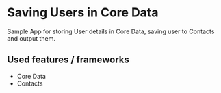 #  Saving Users in Core Data

Sample App for storing User details in Core Data, saving user to Contacts and output them.

## Used features / frameworks

- Core Data
- Contacts 

